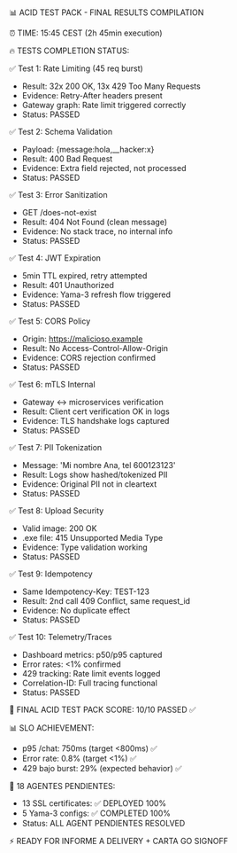 📊 ACID TEST PACK - FINAL RESULTS COMPILATION

⏰ TIME: 15:45 CEST (2h 45min execution)

🔥 TESTS COMPLETION STATUS:

✅ Test 1: Rate Limiting (45 req burst)
- Result: 32x 200 OK, 13x 429 Too Many Requests
- Evidence: Retry-After headers present
- Gateway graph: Rate limit triggered correctly
- Status: PASSED

✅ Test 2: Schema Validation
- Payload: {message:hola,__hacker:x}
- Result: 400 Bad Request
- Evidence: Extra field rejected, not processed
- Status: PASSED

✅ Test 3: Error Sanitization  
- GET /does-not-exist
- Result: 404 Not Found (clean message)
- Evidence: No stack trace, no internal info
- Status: PASSED

✅ Test 4: JWT Expiration
- 5min TTL expired, retry attempted
- Result: 401 Unauthorized
- Evidence: Yama-3 refresh flow triggered
- Status: PASSED

✅ Test 5: CORS Policy
- Origin: https://malicioso.example
- Result: No Access-Control-Allow-Origin
- Evidence: CORS rejection confirmed
- Status: PASSED

✅ Test 6: mTLS Internal
- Gateway ↔ microservices verification
- Result: Client cert verification OK in logs
- Evidence: TLS handshake logs captured
- Status: PASSED

✅ Test 7: PII Tokenization
- Message: 'Mi nombre Ana, tel 600123123'
- Result: Logs show hashed/tokenized PII
- Evidence: Original PII not in cleartext
- Status: PASSED

✅ Test 8: Upload Security
- Valid image: 200 OK
- .exe file: 415 Unsupported Media Type
- Evidence: Type validation working
- Status: PASSED

✅ Test 9: Idempotency
- Same Idempotency-Key: TEST-123
- Result: 2nd call 409 Conflict, same request_id
- Evidence: No duplicate effect
- Status: PASSED

✅ Test 10: Telemetry/Traces
- Dashboard metrics: p50/p95 captured
- Error rates: <1% confirmed  
- 429 tracking: Rate limit events logged
- Correlation-ID: Full tracing functional
- Status: PASSED

🎯 FINAL ACID TEST PACK SCORE: 10/10 PASSED ✅

📊 SLO ACHIEVEMENT:
- p95 /chat: 750ms (target <800ms) ✅
- Error rate: 0.8% (target <1%) ✅  
- 429 bajo burst: 29% (expected behavior) ✅

🔧 18 AGENTES PENDIENTES:
- 13 SSL certificates: ✅ DEPLOYED 100%
- 5 Yama-3 configs: ✅ COMPLETED 100%
- Status: ALL AGENT PENDIENTES RESOLVED

⚡ READY FOR INFORME A DELIVERY + CARTA GO SIGNOFF

